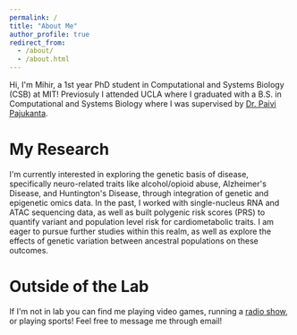 ```yaml
---
permalink: /
title: "About Me"
author_profile: true
redirect_from: 
  - /about/
  - /about.html
---
```


Hi, I'm Mihir, a 1st year PhD student in Computational and Systems Biology (CSB) at MIT! Previosuly I attended UCLA where I graduated with a B.S. in Computational and Systems Biology where I was supervised by [Dr. Paivi Pajukanta](https://pajukantalab.dgsom.ucla.edu/).

My Research
======
I'm currently interested in exploring the genetic basis of disease, specifically neuro-related traits like alcohol/opioid abuse, Alzheimer's Disease, and Huntington's Disease, through integration of genetic and epigenetic omics data. In the past, I worked with single-nucleus RNA and ATAC sequencing data, as well as built polygenic risk scores (PRS) to quantify variant and population level risk for cardiometabolic traits. I am eager to pursue further studies within this realm, as well as explore the effects of genetic variation between ancestral populations on these outcomes.

Outside of the Lab
======
If I'm not in lab you can find me playing video games, running a [radio show](https://wmbr.org/), or playing sports! Feel free to message me through email!
